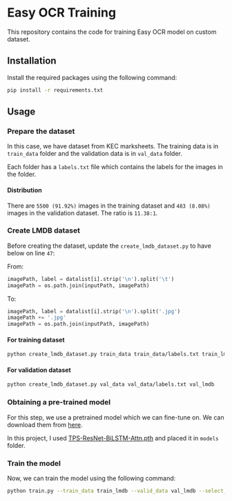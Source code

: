 # Easy OCR Training

This repository contains the code for training Easy OCR model on custom dataset.

## Installation

Install the required packages using the following command:

```bash
pip install -r requirements.txt
```

## Usage

### Prepare the dataset

In this case, we have dataset from KEC marksheets. The training data is in `train_data` folder and the validation data is in `val_data` folder.

Each folder has a `labels.txt` file which contains the labels for the images in the folder.

#### Distribution

There are `5500 (91.92%)` images in the training dataset and `483 (8.08%)` images in the validation dataset. The ratio is `11.38:1`.


### Create LMDB dataset

Before creating the dataset, update the `create_lmdb_dataset.py` to have below on line `47`:

From:

```python
imagePath, label = datalist[i].strip('\n').split('\t')
imagePath = os.path.join(inputPath, imagePath)
```

To:

```python
imagePath, label = datalist[i].strip('\n').split('.jpg')
imagePath += '.jpg'
imagePath = os.path.join(inputPath, imagePath)
```

#### For training dataset

```bash
python create_lmdb_dataset.py train_data train_data/labels.txt train_lmdb
```

#### For validation dataset

```bash
python create_lmdb_dataset.py val_data val_data/labels.txt val_lmdb
```

### Obtaining a pre-trained model

For this step, we use a pretrained model which we can fine-tune on. We can download them from [here](https://drive.google.com/drive/folders/15WPsuPJDCzhp2SvYZLRj8mAlT3zmoAMW).

In this project, I used [TPS-ResNet-BiLSTM-Attn.pth](https://drive.google.com/file/d/1b59rXuGGmKne1AuHnkgDzoYgKeETNMv9/view?usp=sharing) and placed it in `models` folder.

### Train the model

Now, we can train the model using the following command:

```bash
python train.py --train_data train_lmdb --valid_data val_lmdb --select_data "/"-"/" --batch_ratio 5500-483 --Transformation TPS --FeatureExtraction ResNet --SequenceModeling BiLSTM --Prediction Attn --saved_model models/TPS-ResNet-BiLSTM-Attn.pth --batch_size 2 --data_filtering_off --workers 0 --batch_max_length 80 --num_iter 10 --valInterval 5 --FT
```